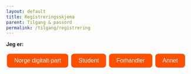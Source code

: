 ```yaml
---
layout: default
title: Registreringsskjema
parent: Tilgang & passord
permalink: /tilgang/registrering
---
```


<!-- HTML and JavaScript to add buttons and functionality -->
<style>
  .modern-button {
    background-color: #fe5000;
    border: none;
    color: white;
    padding: 10px 20px;
    text-align: center;
    text-decoration: none;
    display: inline-block;
    font-size: 16px;
    margin: 4px 2px;
    cursor: pointer;
    border-radius: 8px;
    transition: background-color 0.3s;
  }

  .modern-button:hover {
    background-color: #0056b3;
  }

  #iframeContainer, #messageContainer {
    margin-top: 20px;
    height: 100vh;
  }

  #iframeContainer iframe {
    width: 100%;
    height: 100%;
    border: none;
  }

  .bold-message {
    font-weight: bold;
  }
</style>

<p class="bold-message">Jeg er:</p>
<button class="modern-button" onclick="showIframe('https://www.geonorge.no/NDUserForm/')">Norge digitalt-part</button>
<button class="modern-button" onclick="showMessage('Brukertilganger er kun for Norge digitalt parter. Om du er student ber vi deg kontakte ansvarlig ved ditt universitet / høgskole. Liste over nasjonale parter i Norge digitalt')">Student</button>
<button class="modern-button" onclick="showIframe('https://www.geonorge.no/Geodataarbeid/Norge-digitalt/avtaler-og-maler/')">Forhandler</button>
<button class="modern-button" onclick="showIframe('https://www.kartverket.no/api-og-data/kjope-kartdata')">Annet</button>

<div id="iframeContainer" style="display: none;">
  <iframe></iframe>
</div>
<div id="messageContainer" style="display: none;"></div>

<script>
  function showIframe(url) {
    document.getElementById('iframeContainer').style.display = 'block';
    document.getElementById('iframeContainer').querySelector('iframe').src = url;
    document.getElementById('messageContainer').style.display = 'none';
  }

  function showMessage(message) {
    document.getElementById('iframeContainer').style.display = 'none';
    document.getElementById('messageContainer').style.display = 'block';
    document.getElementById('messageContainer').innerText = message;
  }
</script>

